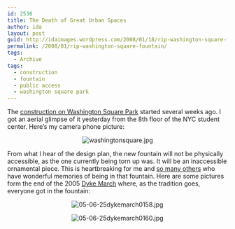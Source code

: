 ```yaml
---
id: 2536
title: The Death of Great Urban Spaces
author: ida
layout: post
guid: http://idaimages.wordpress.com/2008/01/18/rip-washington-square-fountain/
permalink: /2008/01/rip-washington-square-fountain/
tags:
  - Archive
tags:
  - construction
  - fountain
  - public access
  - washington square park
---
```

The [construction on Washington Square Park][1] started several weeks ago. I got an aerial glimpse of it yesterday from the 8th floor of the NYC student center. Here&#8217;s my camera phone picture:

<div style="text-align:center;">
  <img src="http://idaimages.files.wordpress.com/2008/01/washingtonsquare.jpg" alt="washingtonsquare.jpg" />
</div>

From what I hear of the design plan, the new fountain will not be physically accessible, as the one currently being torn up was. It will be an inaccessible ornamental piece. This is heartbreaking for me and [so many others][2] who have wonderful memories of being in that fountain. Here are some pictures form the end of the 2005 [Dyke March][3] where, as the tradition goes, everyone got in the fountain:

<p align="center">
  <img src="http://idaimages.files.wordpress.com/2008/01/05-06-25dykemarch0158.jpg" alt="05-06-25dykemarch0158.jpg" />
</p>

<p align="center">
  <img src="http://idaimages.files.wordpress.com/2008/01/05-06-25dykemarch0160.jpg" alt="05-06-25dykemarch0160.jpg" />
</p>

 [1]: http://gothamist.com/2007/12/19/washington_squa_5.php
 [2]: http://www.thevillager.com/villager_140/studyfinds.html
 [3]: http://www.nycdykemarch.org/